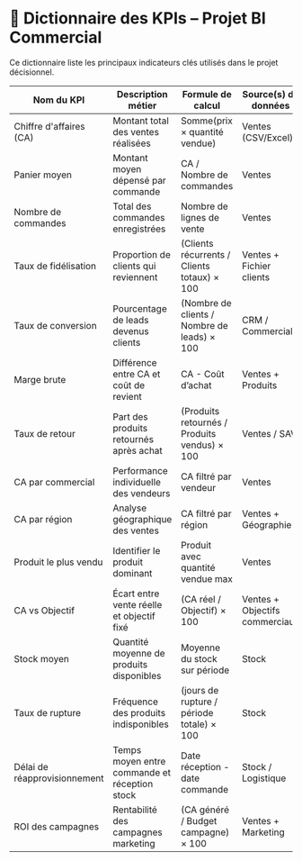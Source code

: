 # 📘 Dictionnaire des KPIs – Projet BI Commercial

Ce dictionnaire liste les principaux indicateurs clés utilisés dans le projet décisionnel.

| Nom du KPI                  | Description métier                                           | Formule de calcul                             | Source(s) de données           | Unité        |
|----------------------------|--------------------------------------------------------------|-----------------------------------------------|-------------------------------|--------------|
| Chiffre d'affaires (CA)    | Montant total des ventes réalisées                          | Somme(prix × quantité vendue)                 | Ventes (CSV/Excel)            | FCFA         |
| Panier moyen               | Montant moyen dépensé par commande                          | CA / Nombre de commandes                      | Ventes                        | FCFA         |
| Nombre de commandes        | Total des commandes enregistrées                            | Nombre de lignes de vente                     | Ventes                        | unités       |
| Taux de fidélisation       | Proportion de clients qui reviennent                        | (Clients récurrents / Clients totaux) × 100   | Ventes + Fichier clients      | %            |
| Taux de conversion         | Pourcentage de leads devenus clients                        | (Nombre de clients / Nombre de leads) × 100   | CRM / Commercial              | %            |
| Marge brute                | Différence entre CA et coût de revient                      | CA - Coût d’achat                             | Ventes + Produits             | FCFA         |
| Taux de retour             | Part des produits retournés après achat                     | (Produits retournés / Produits vendus) × 100  | Ventes / SAV                  | %            |
| CA par commercial          | Performance individuelle des vendeurs                       | CA filtré par vendeur                         | Ventes                        | FCFA         |
| CA par région              | Analyse géographique des ventes                             | CA filtré par région                          | Ventes + Géographie           | FCFA         |
| Produit le plus vendu      | Identifier le produit dominant                              | Produit avec quantité vendue max              | Ventes                        | Nom produit  |
| CA vs Objectif             | Écart entre vente réelle et objectif fixé                   | (CA réel / Objectif) × 100                    | Ventes + Objectifs commerciaux| %            |
| Stock moyen                | Quantité moyenne de produits disponibles                    | Moyenne du stock sur période                  | Stock                         | unités       |
| Taux de rupture            | Fréquence des produits indisponibles                        | (jours de rupture / période totale) × 100     | Stock                         | %            |
| Délai de réapprovisionnement | Temps moyen entre commande et réception stock              | Date réception - date commande                | Stock / Logistique            | jours        |
| ROI des campagnes          | Rentabilité des campagnes marketing                         | (CA généré / Budget campagne) × 100           | Ventes + Marketing            | %            |

